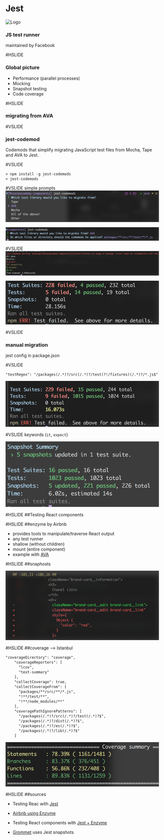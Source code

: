 # Jest
![Logo](https://cdn.auth0.com/blog/testing-react-with-jest/logo.png)

### JS test runner
maintained by Facebook <!-- .element: class="fragment" -->

#HSLIDE
### Global picture

- Performance (parallel processes)<!-- .element: class="fragment" -->
- Mocking <!-- .element: class="fragment" -->
- Snapshot testing <!-- .element: class="fragment" -->
- Code coverage <!-- .element: class="fragment" -->

#HSLIDE
### migrating from AVA

#VSLIDE
### jest-codemod
Codemods that simplify migrating JavaScript test files from Mocha, Tape and AVA to Jest.

#VSLIDE
```
> npm install -g jest-codemods
> jest-codemods
```

#VSLIDE
simple prompts
![](assets/codemod-1.png) <!-- .element: class="fragment" -->

![](assets/codemod-2.png) <!-- .element: class="fragment" -->

#VSLIDE
![](assets/codemod-info.png)

![](assets/results-1-after-codemod.png)<!-- .element: class="fragment" -->

#VSLIDE
### manual migration
jest config in package.json

#VSLIDE
```
"testRegex": "/packages(/.*)?/src(/.*)?/test(?!/fixtures)(/.*)?/*.js$"
```

![](assets/results-2-after-regex.png)<!-- .element: class="fragment" -->

#VSLIDE
keywords (`it`, `expect`)

![](assets/results-3-after-corrections.png)<!-- .element: class="fragment" -->

#HSLIDE
##Testing React components

#HSLIDE
##enzyme by Airbnb
- provides tools to manipulate/traverse React output<!-- .element: class="fragment" -->
- any test runner<!-- .element: class="fragment" -->
- shallow (without children)<!-- .element: class="fragment" -->
- mount (entire component)<!-- .element: class="fragment" -->
- example with [AVA](https://github.com/airbnb/enzyme/blob/master/docs/guides/tape-ava.md#ava)<!-- .element: class="fragment" -->

#HSLIDE
##snaphosts

![](assets/snapshot.png)<!-- .element: class="fragment" -->

#HSLIDE
##coverage --> Istanbul
```
"coverageDirectory": "coverage",
    "coverageReporters": [
      "lcov",
      "text-summary"
    ],
    "collectCoverage": true,
    "collectCoverageFrom": [
      "packages/**/src/**/*.js",
      "!**/test/**",
      "!**/node_modules/**"
    ],
    "coveragePathIgnorePatterns": [
      "/packages(/.*)?/src(/.*)?/test(/.*)?$",
      "/packages(/.*)?/dist(/.*)?$",
      "/packages(/.*)?/es(/.*)?$",
      "/packages(/.*)?/lib(/.*)?$"
    ]
```

![packages](assets/coverage.png)<!-- .element: class="fragment" -->

#HSLIDE
##sources

- Testing Reac with [Jest](https://auth0.com/blog/testing-react-applications-with-jest/?utm_source=echojs&utm_medium=sc&utm_campaign=testing_react_jest)

- [Airbnb using Enzyme](https://medium.com/airbnb-engineering/enzyme-javascript-testing-utilities-for-react-a417e5e5090f#.e8xj686ds)

- Testing React components with [Jest + Enzyme](https://hackernoon.com/testing-react-components-with-jest-and-enzyme-41d592c174f#.q489aotk8)

- [Grommet](https://blog.grommet.io/post/2016/09/01/how-we-landed-on-jest-snapshot-testing-for-javascript) uses Jest snapshots
